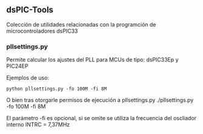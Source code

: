 ## dsPIC-Tools
Colección de utilidades relacionadas con la programción de microcontroladores 
dsPIC33

### pllsettings.py
Permite calcular los ajustes del PLL para MCUs de tipo:
dsPIC33Ep y PIC24EP

Ejemplos de uso:

    python pllsettings.py -fo 100M -fi 8M

O bien tras otorgarle permisos de ejecución a pllsettings.py
    ./pllsettings.py -fo 100M -fi 8M

El parámetro -fi es opcional, si se omite se utiliza la frecuencia del
oscliador interno INTRC = 7,37MHz

